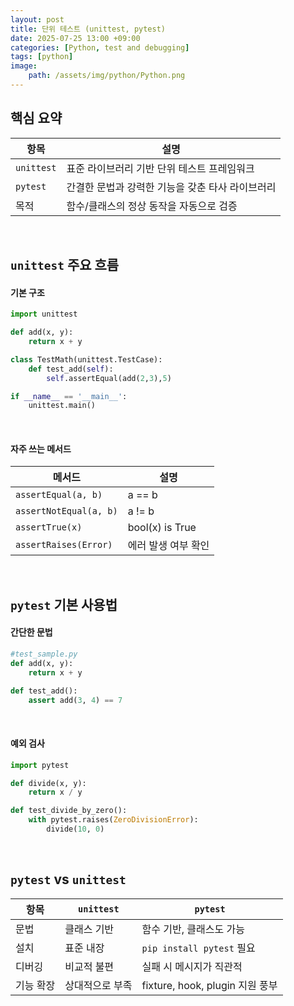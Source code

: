 ```yaml
---
layout: post
title: 단위 테스트 (unittest, pytest)
date: 2025-07-25 13:00 +09:00
categories: [Python, test and debugging]
tags: [python]
image:
    path: /assets/img/python/Python.png
---
```


## 핵심 요약

| 항목 | 설명 |
|-|-|
| `unittest` | 표준 라이브러리 기반 단위 테스트 프레임워크 |
| `pytest` | 간결한 문법과 강력한 기능을 갖춘 타사 라이브러리 |
| 목적 | 함수/클래스의 정상 동작을 자동으로 검증 |

<br>

## `unittest` 주요 흐름 

#### 기본 구조

```python
import unittest

def add(x, y):
    return x + y

class TestMath(unittest.TestCase):
    def test_add(self):
        self.assertEqual(add(2,3),5)

if __name__ == '__main__':
    unittest.main()
```

<br>

#### 자주 쓰는 메서드

| 메서드 | 설명 |
|-|-|
| `assertEqual(a, b)` | a == b |
| `assertNotEqual(a, b)` | a != b |
| `assertTrue(x)` | bool(x) is True |
| `assertRaises(Error)` | 에러 발생 여부 확인 |

<br>

## `pytest` 기본 사용법

#### 간단한 문법

```python
#test_sample.py
def add(x, y):
    return x + y

def test_add():
    assert add(3, 4) == 7
```

<br>

#### 예외 검사

```python
import pytest

def divide(x, y):
    return x / y

def test_divide_by_zero():
    with pytest.raises(ZeroDivisionError):
        divide(10, 0)
```

<br>

## `pytest` vs `unittest`

| 항목 | `unittest` | `pytest` |
|-|-|-|
| 문법 | 클래스 기반 | 함수 기반, 클래스도 가능 |
| 설치 | 표준 내장 | `pip install pytest` 필요 |
| 디버깅 | 비교적 불편 | 실패 시 메시지가 직관적 |
| 기능 확장 | 상대적으로 부족 | fixture, hook, plugin 지원 풍부 |
